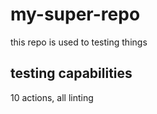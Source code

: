 # my-super-repo
this repo is used to testing things

## testing capabilities

10 actions, all linting
